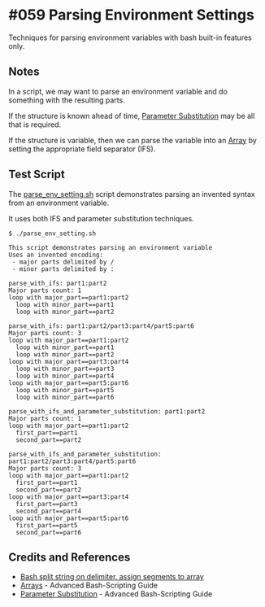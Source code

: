 # #059 Parsing Environment Settings

Techniques for parsing environment variables with bash built-in features only.

## Notes

In a script, we may want to parse an environment variable and do something with the resulting parts.

If the structure is known ahead of time,
[Parameter Substitution](http://www.tldp.org/LDP/abs/html/parameter-substitution.html)
may be all that is required.

If the structure is variable, then we can parse the variable into an
[Array](http://www.tldp.org/LDP/abs/html/arrays.html)
by setting the appropriate field separator (IFS).

## Test Script

The [parse_env_setting.sh](./parse_env_setting.sh) script demonstrates
parsing an invented syntax from an environment variable.

It uses both IFS and parameter substitution techniques.

```
$ ./parse_env_setting.sh

This script demonstrates parsing an environment variable
Uses an invented encoding:
 - major parts delimited by /
 - minor parts delimited by :

parse_with_ifs: part1:part2
Major parts count: 1
loop with major_part==part1:part2
  loop with minor_part==part1
  loop with minor_part==part2

parse_with_ifs: part1:part2/part3:part4/part5:part6
Major parts count: 3
loop with major_part==part1:part2
  loop with minor_part==part1
  loop with minor_part==part2
loop with major_part==part3:part4
  loop with minor_part==part3
  loop with minor_part==part4
loop with major_part==part5:part6
  loop with minor_part==part5
  loop with minor_part==part6

parse_with_ifs_and_parameter_substitution: part1:part2
Major parts count: 1
loop with major_part==part1:part2
  first_part==part1
  second_part==part2

parse_with_ifs_and_parameter_substitution: part1:part2/part3:part4/part5:part6
Major parts count: 3
loop with major_part==part1:part2
  first_part==part1
  second_part==part2
loop with major_part==part3:part4
  first_part==part3
  second_part==part4
loop with major_part==part5:part6
  first_part==part5
  second_part==part6
```

## Credits and References
* [Bash split string on delimiter, assign segments to array](https://stackoverflow.com/questions/15777996/bash-split-string-on-delimiter-assign-segments-to-array)
* [Arrays](http://www.tldp.org/LDP/abs/html/arrays.html) - Advanced Bash-Scripting Guide
* [Parameter Substitution](http://www.tldp.org/LDP/abs/html/parameter-substitution.html) - Advanced Bash-Scripting Guide
